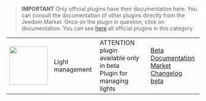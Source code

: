 
>**IMPORTANT**
>Only official plugins have their documentation here. You can consult the documentation of other plugins directly from the Jeedom Market. Once on the plugin in question, click on documentation.
>You can see [here](https://market.jeedom.com/index.php?v=d&p=market&type=plugin&categorie=lightmanager) all official plugins in this category


| | | | |
|--- | --- | --- | ---|
|<img src="./beta/._icon.png" class="pluginLogo" width="100" />|Light management|ATTENTION plugin available only in beta<br/>Plugin for managing lights|[Beta Documentation](./beta/index.md)<br/>[Market](https://market.jeedom.com/index.php?v=d&p=market_display&id=4199)<br/>[Changelog beta](./beta/changelog.md)|
